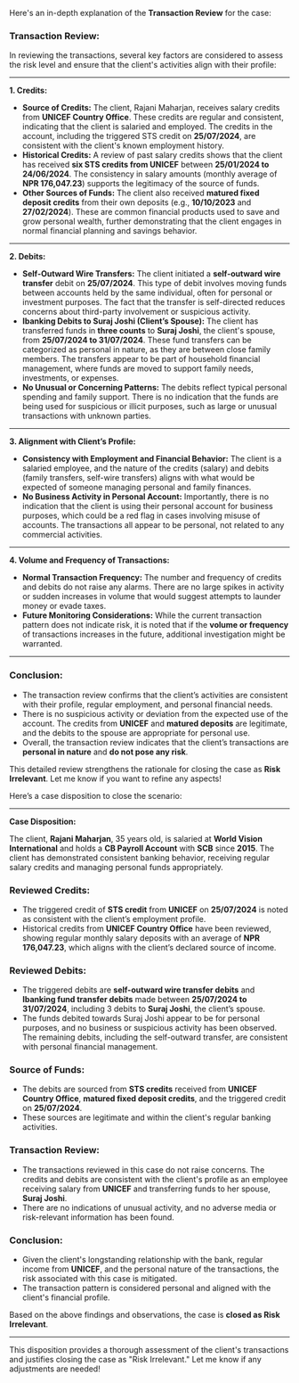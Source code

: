 Here's an in-depth explanation of the **Transaction Review** for the case:

### **Transaction Review:**

In reviewing the transactions, several key factors are considered to assess the risk level and ensure that the client's activities align with their profile:

---

**1. Credits:**
   - **Source of Credits:** The client, Rajani Maharjan, receives salary credits from **UNICEF Country Office**. These credits are regular and consistent, indicating that the client is salaried and employed. The credits in the account, including the triggered STS credit on **25/07/2024**, are consistent with the client's known employment history.
   - **Historical Credits:** A review of past salary credits shows that the client has received **six STS credits from UNICEF** between **25/01/2024 to 24/06/2024**. The consistency in salary amounts (monthly average of **NPR 176,047.23**) supports the legitimacy of the source of funds.
   - **Other Sources of Funds:** The client also received **matured fixed deposit credits** from their own deposits (e.g., **10/10/2023** and **27/02/2024**). These are common financial products used to save and grow personal wealth, further demonstrating that the client engages in normal financial planning and savings behavior.

---

**2. Debits:**
   - **Self-Outward Wire Transfers:** The client initiated a **self-outward wire transfer** debit on **25/07/2024**. This type of debit involves moving funds between accounts held by the same individual, often for personal or investment purposes. The fact that the transfer is self-directed reduces concerns about third-party involvement or suspicious activity.
   - **Ibanking Debits to Suraj Joshi (Client’s Spouse):** The client has transferred funds in **three counts** to **Suraj Joshi**, the client's spouse, from **25/07/2024 to 31/07/2024**. These fund transfers can be categorized as personal in nature, as they are between close family members. The transfers appear to be part of household financial management, where funds are moved to support family needs, investments, or expenses.
   - **No Unusual or Concerning Patterns:** The debits reflect typical personal spending and family support. There is no indication that the funds are being used for suspicious or illicit purposes, such as large or unusual transactions with unknown parties.

---

**3. Alignment with Client’s Profile:**
   - **Consistency with Employment and Financial Behavior:** The client is a salaried employee, and the nature of the credits (salary) and debits (family transfers, self-wire transfers) aligns with what would be expected of someone managing personal and family finances.
   - **No Business Activity in Personal Account:** Importantly, there is no indication that the client is using their personal account for business purposes, which could be a red flag in cases involving misuse of accounts. The transactions all appear to be personal, not related to any commercial activities.

---

**4. Volume and Frequency of Transactions:**
   - **Normal Transaction Frequency:** The number and frequency of credits and debits do not raise any alarms. There are no large spikes in activity or sudden increases in volume that would suggest attempts to launder money or evade taxes.
   - **Future Monitoring Considerations:** While the current transaction pattern does not indicate risk, it is noted that if the **volume or frequency** of transactions increases in the future, additional investigation might be warranted.

---

### **Conclusion:**
- The transaction review confirms that the client’s activities are consistent with their profile, regular employment, and personal financial needs.
- There is no suspicious activity or deviation from the expected use of the account. The credits from **UNICEF** and **matured deposits** are legitimate, and the debits to the spouse are appropriate for personal use.
- Overall, the transaction review indicates that the client’s transactions are **personal in nature** and **do not pose any risk**.

This detailed review strengthens the rationale for closing the case as **Risk Irrelevant**. Let me know if you want to refine any aspects!


Here’s a case disposition to close the scenario:

---

**Case Disposition:**

The client, **Rajani Maharjan**, 35 years old, is salaried at **World Vision International** and holds a **CB Payroll Account** with **SCB** since **2015**. The client has demonstrated consistent banking behavior, receiving regular salary credits and managing personal funds appropriately.

### **Reviewed Credits:**
- The triggered credit of **STS credit** from **UNICEF** on **25/07/2024** is noted as consistent with the client’s employment profile.
- Historical credits from **UNICEF Country Office** have been reviewed, showing regular monthly salary deposits with an average of **NPR 176,047.23**, which aligns with the client’s declared source of income.

### **Reviewed Debits:**
- The triggered debits are **self-outward wire transfer debits** and **Ibanking fund transfer debits** made between **25/07/2024 to 31/07/2024**, including 3 debits to **Suraj Joshi**, the client’s spouse.
- The funds debited towards Suraj Joshi appear to be for personal purposes, and no business or suspicious activity has been observed. The remaining debits, including the self-outward transfer, are consistent with personal financial management.

### **Source of Funds:**
- The debits are sourced from **STS credits** received from **UNICEF Country Office**, **matured fixed deposit credits**, and the triggered credit on **25/07/2024**. 
- These sources are legitimate and within the client's regular banking activities.

### **Transaction Review:**
- The transactions reviewed in this case do not raise concerns. The credits and debits are consistent with the client's profile as an employee receiving salary from **UNICEF** and transferring funds to her spouse, **Suraj Joshi**.
- There are no indications of unusual activity, and no adverse media or risk-relevant information has been found.

### **Conclusion:**
- Given the client's longstanding relationship with the bank, regular income from **UNICEF**, and the personal nature of the transactions, the risk associated with this case is mitigated.
- The transaction pattern is considered personal and aligned with the client's financial profile.

Based on the above findings and observations, the case is **closed as Risk Irrelevant**.

---

This disposition provides a thorough assessment of the client's transactions and justifies closing the case as "Risk Irrelevant." Let me know if any adjustments are needed!
